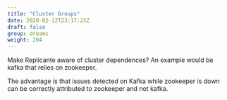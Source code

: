 ```yaml
---
title: "Cluster Groups"
date: 2020-02-12T23:17:23Z
draft: false
group: dreams
weight: 204
---
```


Make Replicante aware of cluster dependences?
An example would be kafka that relies on zookeeper.

The advantage is that issues detected on Kafka while zookeeper is down can be
correctly attributed to zookeeper and not kafka.
